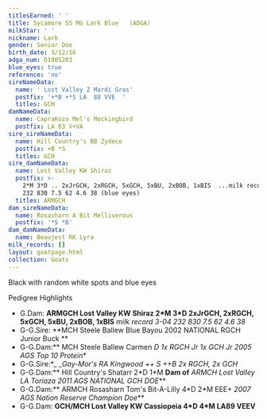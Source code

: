 ```yaml
---
titlesEarned: ' '
title: Sycamore SS MG Lark Blue   (ADGA)
milkStar: ' '
nickname: Lark
gender: Senior Doe
birth_date: 3/12/16
adga_num: D1905203
blue_eyes: true
reference: 'no'
sireNameData:
  name: ' Lost Valley Z Mardi Gras'
  postfix: '+*B +*S LA  88 VVE  '
  titles: GCH
damNameData:
  name: CapraKoza Mel's Mockingbird
  postfix: LA 83 V+VA
sire_sireNameData:
  name: Hill Country's BB Zydeco
  postfix: +B *S
  titles: GCH
sire_damNameData:
  name: Lost Valley KW Shiraz
  postfix: >-
    2*M 3*D .. 2xJrGCH, 2xRGCH, 5xGCH, 5xBU, 2xBOB, 1xBIS  ...milk record 3-04
    232 830 7.5 62 4.6 38 (blue eyes)
  titles: ARMGCH
dam_sireNameData:
  name: Rosasharn A Bit Melliverous
  postfix: '*S *B'
dam_damNameData:
  name: Beaujest RK Lyra
milk_records: []
layout: goatpage.html
collection: Goats
---
```

Black with random white spots and blue eyes

Pedigree Highlights

* G.Dam: **ARMGCH Lost Valley KW Shiraz 2\*M 3\*D 2xJrGCH, 2xRGCH, 5xGCH, 5xBU, 2xBOB, 1xBIS**  _milk record  3-04 232 830 7.5 62 4.6 38_ 
* G-G.Sire: **MCH Steele Ballew Blue Bayou 2002 NATIONAL RGCH Junior Buck **
* G-G.Dam:** MCH Steele Ballew Carmen *D 1x RGCH Jr 1x GCH Jr _2005 AGS Top 10 Protein_**
* G-G.Sire:**_ _Gay-Mor's RA Kingwood ++ *S ++B 2x RGCH, 2x GCH**
* G-G.Dam:** Hill Country's Shatarr 2\*D 1\*M **Dam of** _ARMCH Lost Valley LA Toriaza  2011 AGS NATIONAL GCH DOE_**
* G-G.Dam:** ARMCH Rosasharn Tom's Bit-A-Lilly 4\*D 2\*M EEE+ _2007 AGS Nation Reserve Champion Doe_**
* G-G.Dam: **GCH/MCH Lost Valley KW Cassiopeia  4\*D 4\*M LA89 VEEV**
